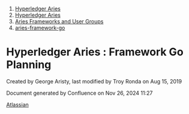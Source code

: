 1. [Hyperledger Aries](index.html)
2. [Hyperledger Aries](Hyperledger-Aries_18481154.html)
3. [Aries Frameworks and User Groups](Aries-Frameworks-and-User-Groups_18481290.html)
4. [aries-framework-go](aries-framework-go_18481606.html)

# Hyperledger Aries : Framework Go Planning

Created by George Aristy, last modified by Troy Ronda on Aug 15, 2019

Document generated by Confluence on Nov 26, 2024 11:27

[Atlassian](http://www.atlassian.com/)
